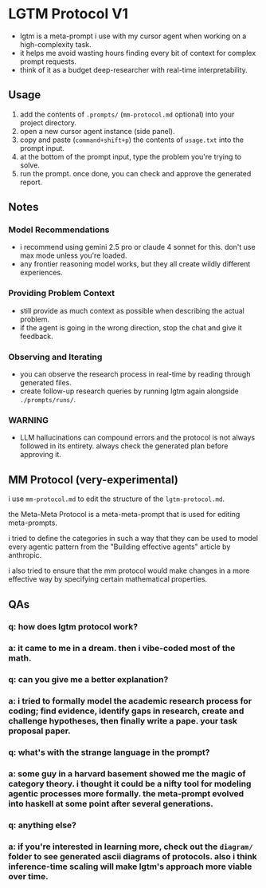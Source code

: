 # LGTM Protocol V1

- lgtm is a meta-prompt i use with my cursor agent when working on a high-complexity task.
- it helps me avoid wasting hours finding every bit of context for complex prompt requests.
- think of it as a budget deep-researcher with real-time interpretability.

## Usage

1. add the contents of `.prompts/` (`mm-protocol.md` optional) into your project directory.
2. open a new cursor agent instance (side panel).
3. copy and paste (`command+shift+p`) the contents of `usage.txt` into the prompt input.
4. at the bottom of the prompt input, type the problem you're trying to solve.
5. run the prompt. once done, you can check and approve the generated report.

## Notes

### Model Recommendations

- i recommend using gemini 2.5 pro or claude 4 sonnet for this. don't use max mode unless you're loaded.
- any frontier reasoning model works, but they all create wildly different experiences.

### Providing Problem Context

- still provide as much context as possible when describing the actual problem.
- if the agent is going in the wrong direction, stop the chat and give it feedback.

### Observing and Iterating

- you can observe the research process in real-time by reading through generated files.
- create follow-up research queries by running lgtm again alongside `./prompts/runs/`.

### WARNING

- LLM hallucinations can compound errors and the protocol is not always followed in its entirety. always check the generated plan before approving it.

## MM Protocol (very-experimental)

i use `mm-protocol.md` to edit the structure of the `lgtm-protocol.md`.

the Meta-Meta Protocol is a meta-meta-prompt that is used for editing meta-prompts.

i tried to define the categories in such a way that they can be used to model every agentic pattern from the "Building effective agents" article by anthropic.

i also tried to ensure that the mm protocol would make changes in a more effective way by specifying certain mathematical properties.

## QAs

### q: how does lgtm protocol work?

### a: it came to me in a dream. then i vibe-coded most of the math.

### q: can you give me a better explanation?

### a: i tried to formally model the academic research process for coding; find evidence, identify gaps in research, create and challenge hypotheses, then finally write a pape. your task proposal paper.

### q: what's with the strange language in the prompt?

### a: some guy in a harvard basement showed me the magic of category theory. i thought it could be a nifty tool for modeling agentic processes more formally. the meta-prompt evolved into haskell at some point after several generations.

### q: anything else?

### a: if you're interested in learning more, check out the `diagram/` folder to see generated ascii diagrams of protocols. also i think inference-time scaling will make lgtm's approach more viable over time.
